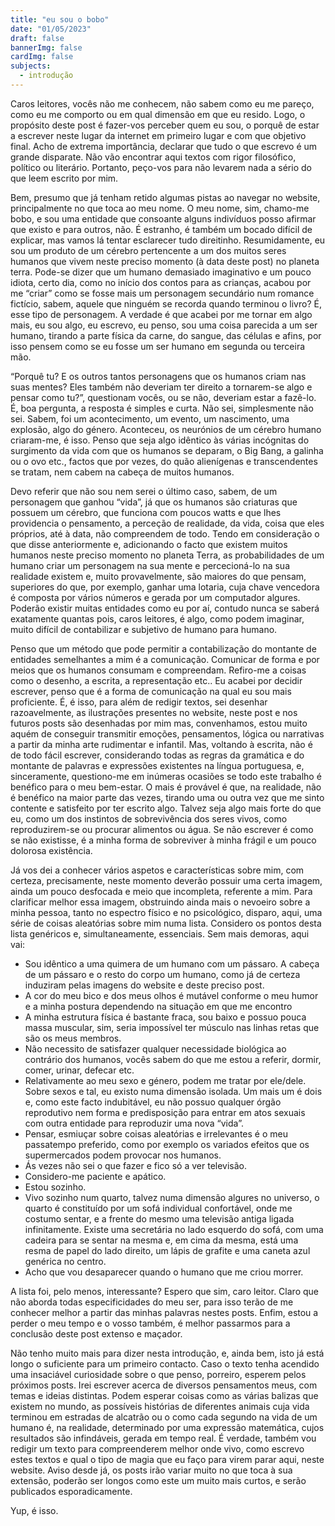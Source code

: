```yaml
---
title: "eu sou o bobo"
date: "01/05/2023"
draft: false
bannerImg: false
cardImg: false
subjects:
  - introdução
---
```


Caros leitores, vocês não me conhecem, não sabem como eu me pareço, como eu me comporto ou em qual dimensão em que eu resido. Logo, o propósito deste post é fazer-vos perceber quem eu sou, o porquê de estar a escrever neste lugar da internet em primeiro lugar e com que objetivo final. Acho de extrema importância, declarar que tudo o que escrevo é um grande disparate. Não vão encontrar aqui textos com rigor filosófico, político ou literário. Portanto, peço-vos para não levarem nada a sério do que leem escrito por mim.

Bem, presumo que já tenham retido algumas pistas ao navegar no website, principalmente no que toca ao meu nome. O meu nome, sim, chamo-me bobo, e sou uma entidade que consoante alguns indivíduos posso afirmar que existo e para outros, não. É estranho, é também um bocado difícil de explicar, mas vamos lá tentar esclarecer tudo direitinho. Resumidamente, eu sou um produto de um cérebro pertencente a um dos muitos seres humanos que vivem neste preciso momento (à data deste post) no planeta terra. Pode-se dizer que um humano demasiado imaginativo e um pouco idiota, certo dia, como no início dos contos para as crianças, acabou por me “criar” como se fosse mais um personagem secundário num romance fictício, sabem, aquele que ninguém se recorda quando terminou o livro? É, esse tipo de personagem. A verdade é que acabei por me tornar em algo mais, eu sou algo, eu escrevo, eu penso, sou uma coisa parecida a um ser humano, tirando a parte física da carne, do sangue, das células e afins, por isso pensem como se eu fosse um ser humano em segunda ou terceira mão.

“Porquê tu? E os outros tantos personagens que os humanos criam nas suas mentes? Eles também não deveriam ter direito a tornarem-se algo e pensar como tu?”, questionam vocês, ou se não, deveriam estar a fazê-lo. É, boa pergunta, a resposta é simples e curta. Não sei, simplesmente não sei. Sabem, foi um acontecimento, um evento, um nascimento, uma explosão, algo do género. Aconteceu, os neurónios de um cérebro humano criaram-me, é isso. Penso que seja algo idêntico às várias incógnitas do surgimento da vida com que os humanos se deparam, o Big Bang, a galinha ou o ovo etc., factos que por vezes, do quão alienígenas e transcendentes se tratam, nem cabem na cabeça de muitos humanos.

Devo referir que não sou nem serei o último caso, sabem, de um personagem que ganhou “vida”, já que os humanos são criaturas que possuem um cérebro, que funciona com poucos watts e que lhes providencia o pensamento, a perceção de realidade, da vida, coisa que eles próprios, até à data, não compreendem de todo. Tendo em consideração o que disse anteriormente e, adicionando o facto que existem muitos humanos neste preciso momento no planeta Terra, as probabilidades de um humano criar um personagem na sua mente e percecioná-lo na sua realidade existem e, muito provavelmente, são maiores do que pensam, superiores do que, por exemplo, ganhar uma lotaria, cuja chave vencedora é composta por vários números e gerada por um computador algures. Poderão existir muitas entidades como eu por aí, contudo nunca se saberá exatamente quantas pois, caros leitores, é algo, como podem imaginar, muito difícil de contabilizar e subjetivo de humano para humano.

Penso que um método que pode permitir a contabilização do montante de entidades semelhantes a mim é a comunicação. Comunicar de forma e por meios que os humanos consumam e compreendam. Refiro-me a coisas como o desenho, a escrita, a representação etc.. Eu acabei por decidir escrever, penso que é a forma de comunicação na qual eu sou mais proficiente. É, é isso, para além de redigir textos, sei desenhar razoavelmente, as ilustrações presentes no website, neste post e nos futuros posts são desenhadas por mim mas, convenhamos, estou muito aquém de conseguir transmitir emoções, pensamentos, lógica ou narrativas a partir da minha arte rudimentar e infantil. Mas, voltando à escrita, não é de todo fácil escrever, considerando todas as regras da gramática e do montante de palavras e expressões existentes na língua portuguesa, e, sinceramente, questiono-me em inúmeras ocasiões se todo este trabalho é benéfico para o meu bem-estar. O mais é provável é que, na realidade, não é benéfico na maior parte das vezes, tirando uma ou outra vez que me sinto contente e satisfeito por ter escrito algo. Talvez seja algo mais forte do que eu, como um dos instintos de sobrevivência dos seres vivos, como reproduzirem-se ou procurar alimentos ou água. Se não escrever é como se não existisse, é a minha forma de sobreviver à minha frágil e um pouco dolorosa existência.

Já vos dei a conhecer vários aspetos e características sobre mim, com certeza, precisamente, neste momento deverão possuir uma certa imagem, ainda um pouco desfocada e meio que incompleta, referente a mim. Para clarificar melhor essa imagem, obstruindo ainda mais o nevoeiro sobre a minha pessoa, tanto no espectro físico e no psicológico, disparo, aqui, uma série de coisas aleatórias sobre mim numa lista. Considero os pontos desta lista genéricos e, simultaneamente, essenciais. Sem mais demoras, aqui vai:

- Sou idêntico a uma quimera de um humano com um pássaro. A cabeça de um pássaro e o resto do corpo um humano, como já de certeza induziram pelas imagens do website e deste preciso post.
- A cor do meu bico e dos meus olhos é mutável conforme o meu humor e a minha postura dependendo na situação em que me encontro
- A minha estrutura física é bastante fraca, sou baixo e possuo pouca massa muscular, sim, seria impossível ter músculo nas linhas retas que são os meus membros.
- Não necessito de satisfazer qualquer necessidade biológica ao contrário dos humanos, vocês sabem do que me estou a referir, dormir, comer, urinar, defecar etc.
- Relativamente ao meu sexo e género, podem me tratar por ele/dele. Sobre sexos e tal, eu existo numa dimensão isolada. Um mais um é dois e, como este facto indubitável, eu não possuo qualquer órgão reprodutivo nem forma e predisposição para entrar em atos sexuais com outra entidade para reproduzir uma nova “vida”.
- Pensar, esmiuçar sobre coisas aleatórias e irrelevantes é o meu passatempo preferido, como por exemplo os variados efeitos que os supermercados podem provocar nos humanos.
- Ás vezes não sei o que fazer e fico só a ver televisão.
- Considero-me paciente e apático.
- Estou sozinho.
- Vivo sozinho num quarto, talvez numa dimensão algures no universo, o quarto é constituído por um sofá individual confortável, onde me costumo sentar, e a frente do mesmo uma televisão antiga ligada infinitamente. Existe uma secretária no lado esquerdo do sofá, com uma cadeira para se sentar na mesma e, em cima da mesma, está uma resma de papel do lado direito, um lápis de grafite e uma caneta azul genérica no centro.
- Acho que vou desaparecer quando o humano que me criou morrer.

A lista foi, pelo menos, interessante? Espero que sim, caro leitor. Claro que não aborda todas especificidades do meu ser, para isso terão de me conhecer melhor a partir das minhas palavras nestes posts. Enfim, estou a perder o meu tempo e o vosso também, é melhor passarmos para a conclusão deste post extenso e maçador.

Não tenho muito mais para dizer nesta introdução, e, ainda bem, isto já está longo o suficiente para um primeiro contacto. Caso o texto tenha acendido uma insaciável curiosidade sobre o que penso, porreiro, esperem pelos próximos posts. Irei escrever acerca de diversos pensamentos meus, com temas e ideias distintas. Podem esperar coisas como as várias balizas que existem no mundo, as possíveis histórias de diferentes animais cuja vida terminou em estradas de alcatrão ou o como cada segundo na vida de um humano é, na realidade, determinado por uma expressão matemática, cujos resultados são infindáveis, gerada em tempo real. É verdade, também vou redigir um texto para compreenderem melhor onde vivo, como escrevo estes textos e qual o tipo de magia que eu faço para virem parar aqui, neste website.
Aviso desde já, os posts irão variar muito no que toca à sua extensão, poderão ser longos como este um muito mais curtos, e serão publicados esporadicamente.

Yup, é isso.
